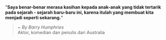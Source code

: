 "**Saya benar-benar merasa kasihan kepada anak-anak yang tidak tertarik pada sejarah - sejarah baru-baru ini, karena itulah yang membuat kita menjadi seperti sekarang.**"

> ~ _By Barry Humphries_  
Aktor, komedian dan penulis dari Australia
